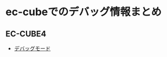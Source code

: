 # ec-cubeでのデバッグ情報まとめ

## EC-CUBE4

- [デバッグモード](https://umebius.com/eccube/eccube4-enter-into-debug-mode/)